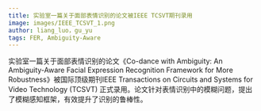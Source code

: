 ```yaml
---
title: 实验室一篇关于面部表情识别的论文被IEEE TCSVT期刊录用
image: images/IEEE_TCSVT_1.png
author: liang_luo，gu_yu
tags: FER, Ambiguity-Aware
---
```

<!-- excerpt start -->
实验室一篇关于面部表情识别的论文《Co-dance with Ambiguity: An Ambiguity-Aware Facial Expression Recognition Framework for More Robustness》被国际顶级期刊IEEE Transactions on Circuits and Systems for Video Technology (TCSVT) 正式录用。论文针对表情识别中的模糊问题，提出了模糊感知框架，有效提升了识别的鲁棒性。<br>
<!-- excerpt end -->
